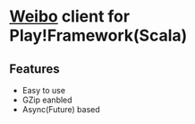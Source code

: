 [Weibo](http://open.weibo.com) client for Play!Framework(Scala)
===============================================================

Features
--------------------------
*  Easy to use
*  GZip eanbled
*  Async(Future) based
